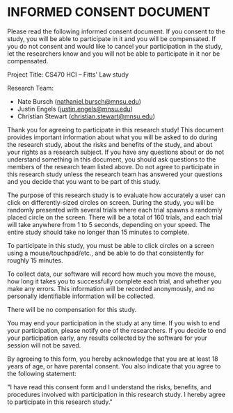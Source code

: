 # INFORMED CONSENT DOCUMENT

Please read the following informed consent document. If you consent to the study, you will be able to participate in it and you will be compensated. If you do not consent and would like to cancel your participation in the study, let the researchers know and you will not be able to participate in it nor be compensated.

Project Title: CS470 HCI – Fitts' Law study

Research Team:

- Nate Bursch (nathaniel.bursch@mnsu.edu)
- Justin Engels (justin.engels@mnsu.edu)
- Christian Stewart (christian.stewart@mnsu.edu)

Thank you for agreeing to participate in this research study! This document provides important information about what you will be asked to do during the research study, about the risks and benefits of the study, and about your rights as a research subject. If you have any questions about or do not understand something in this document, you should ask questions to the members of the research team listed above. Do not agree to participate in this research study unless the research team has answered your questions and you decide that you want to be part of this study.

The purpose of this research study is to evaluate how accurately a user can click on differently-sized circles on screen. During the study, you will be randomly presented with several trials where each trial spawns a randomly placed circle on the screen. There will be a total of 160 trials, and each trial will take anywhere from 1 to 5 seconds, depending on your speed. The entire study should take no longer than 15 minutes to complete.

To participate in this study, you must be able to click circles on a screen using a mouse/touchpad/etc., and be able to do that consistently for roughly 15 minutes.

To collect data, our software will record how much you move the mouse, how long it takes you to successfully complete each trial, and whether you make any errors. This information will be recorded anonymously, and no personally identifiable information will be collected.

There will be no compensation for this study.

You may end your participation in the study at any time. If you wish to end your participation, please notify one of the researchers. If you decide to end your participation early, any results collected by the software for your session will not be saved.

By agreeing to this form, you hereby acknowledge that you are at least 18 years of age, or have parental consent. You also indicate that you agree to the following statement:

"I have read this consent form and I understand the risks, benefits, and procedures involved with participation in this research study. I hereby agree to participate in this research study."
